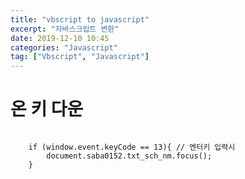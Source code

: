 ```yaml
---
title: "vbscript to javascript"
excerpt: "자바스크립트 변환"
date: 2019-12-10 10:45
categories: "Javascript"
tag: ["Vbscript", "Javascript"]
---
```


# 온 키 다운

<pre>
<code>
    if (window.event.keyCode == 13){ // 엔터키 입력시
		document.saba0152.txt_sch_nm.focus();
	}
</code>
</pre>